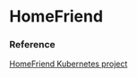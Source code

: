 # HomeFriend

### Reference
[HomeFriend Kubernetes project](https://github.com/MadWorldNL/Kubernetes)